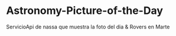 # Astronomy-Picture-of-the-Day
ServicioApi de nassa que muestra la foto del dia &amp; Rovers en Marte
